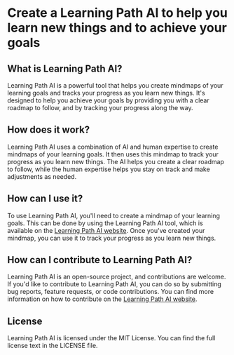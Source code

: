 

# Create a Learning Path AI to help you learn new things and to achieve your goals

## What is Learning Path AI?

Learning Path AI is a powerful tool that helps you create mindmaps of your learning goals and tracks your progress as you learn new things. It's designed to help you achieve your goals by providing you with a clear roadmap to follow, and by tracking your progress along the way.

## How does it work?

Learning Path AI uses a combination of AI and human expertise to create mindmaps of your learning goals. It then uses this mindmap to track your progress as you learn new things. The AI helps you create a clear roadmap to follow, while the human expertise helps you stay on track and make adjustments as needed.

## How can I use it?

To use Learning Path AI, you'll need to create a mindmap of your learning goals. This can be done by using the Learning Path AI tool, which is available on the [Learning Path AI website](https://www.learningpathai.com/). Once you've created your mindmap, you can use it to track your progress as you learn new things.

## How can I contribute to Learning Path AI?

Learning Path AI is an open-source project, and contributions are welcome. If you'd like to contribute to Learning Path AI, you can do so by submitting bug reports, feature requests, or code contributions. You can find more information on how to contribute on the [Learning Path AI website](https://www.learningpathai.com/).

## License

Learning Path AI is licensed under the MIT License. You can find the full license text in the LICENSE file. 
